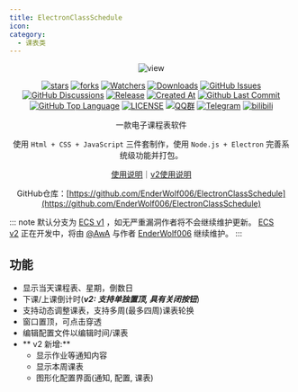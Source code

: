 ```yaml
---
title: ElectronClassSchedule
icon: 
category:
  - 课表类
---
```


<div align="center">

![view](https://github.com/EnderWolf006/ElectronClassSchedule/blob/main/image%2FREADME%2Fview.png)

[![stars](https://img.shields.io/github/stars/EnderWolf006/ElectronClassSchedule?label=Stars)](https://github.com/EnderWolf006/ElectronClassSchedule) [![forks](https://img.shields.io/github/forks/EnderWolf006/ElectronClassSchedule?label=Forks)](https://github.com/EnderWolf006/ElectronClassSchedule) [![Watchers](https://img.shields.io/github/watchers/EnderWolf006/ElectronClassSchedule?style=social)](https://github.com/EnderWolf006/ElectronClassSchedule/watchers) [![Downloads](https://img.shields.io/github/downloads/EnderWolf006/ElectronClassSchedule/total?style=social&label=Downloads&logo=github)](https://github.com/EnderWolf006/ElectronClassSchedule/releases/latest) [![GitHub Issues](https://img.shields.io/github/issues-search/EnderWolf006/ElectronClassSchedule?query=is%3Aopen&style=flat&logo=github&label=Issues&color=%233fb950)](https://github.com/EnderWolf006/ElectronClassSchedule/issues) [![GitHub Discussions](https://img.shields.io/github/discussions/EnderWolf006/ElectronClassSchedule?style=flat&logo=Github&label=Discussions)](https://github.com/EnderWolf006/ElectronClassSchedule/discussions) [![Release](https://img.shields.io/github/v/release/EnderWolf006/ElectronClassSchedule?style=flat&color=%233fb950&label=正式版)](https://github.com/EnderWolf006/ElectronClassSchedule/releases/latest)  [![Created At](https://img.shields.io/github/created-at/EnderWolf006/ElectronClassSchedule)](https://github.com/EnderWolf006/ElectronClassSchedule) [![Github Last Commit](https://img.shields.io/github/last-commit/EnderWolf006/ElectronClassSchedule)](https://github.com/EnderWolf006/ElectronClassSchedule/commits/main) [![GitHub Top Language](https://img.shields.io/github/languages/top/EnderWolf006/ElectronClassSchedule)](https://github.com/EnderWolf006/ElectronClassSchedule) [![LICENSE](https://img.shields.io/badge/License-GPL--3.0-red.svg "LICENSE")](https://github.com/EnderWolf006/ElectronClassSchedule/blob/main/LICENSE) [![QQ群](https://img.shields.io/badge/-QQ%E7%BE%A4%EF%BD%9C914887202-blue?style=flat&logo=QQ)](https://qm.qq.com/q/9nRFURLYJ2) [![Telegram](https://img.shields.io/badge/-Telegram%EF%BD%9C@%E7%94%B5%E5%AD%90%E8%AF%BE%E8%A1%A8%E4%BA%A4%E6%B5%81%E7%BE%A4ElectronClassSchedule-blue?style=flat&logo=Telegram)](https://t.me/ECSchedule) [![bilibili](https://img.shields.io/badge/-UP%E4%B8%BB%EF%BD%9CEnder__Wolf-%23FB7299?style=flat&logo=bilibili)](https://space.bilibili.com/3494364340816031)

一款电子课程表软件

使用 `Html + CSS + JavaScript` 三件套制作，使用 `Node.js + Electron` 完善系统级功能并打包。

[使用说明](https://github.com/EnderWolf006/ElectronClassSchedule?tab=readme-ov-file#%E9%A3%9F%E7%94%A8%E8%AF%B4%E6%98%8E)｜[v2使用说明](https://github.com/EnderWolf006/ElectronClassSchedule/tree/ECS2.0?tab=readme-ov-file#%E9%A3%9F%E7%94%A8%E8%AF%B4%E6%98%8E)

GitHub仓库：[https://github.com/EnderWolf006/ElectronClassSchedule](https://github.com/EnderWolf006/ElectronClassSchedule)

</div>

::: note
默认分支为 [ECS v1](https://github.com/EnderWolf006/ElectronClassSchedule/) ，如无严重漏洞作者将不会继续维护更新。 [ECS v2](https://github.com/EnderWolf006/ElectronClassSchedule/tree/ECS2.0) 正在开发中，将由 [@AwA](https://github.com/aawwaaa) 与作者 [EnderWolf006](https://github.com/EnderWolf006) 继续维护。
:::

<BiliBili bvid="BV1Wm411k7n8" />

## 功能
- 显示当天课程表、星期，倒数日
- 下课/上课倒计时(***v2: 支持单独置顶, 具有关闭按钮***)
- 支持动态调整课表，支持多周(最多四周)课表轮换
- 窗口置顶，可点击穿透
- 编辑配置文件以编辑时间/课表
- ** v2 新增:**
  - 显示作业等通知内容
  - 显示本周课表
  - 图形化配置界面(通知, 配置, 课表)

